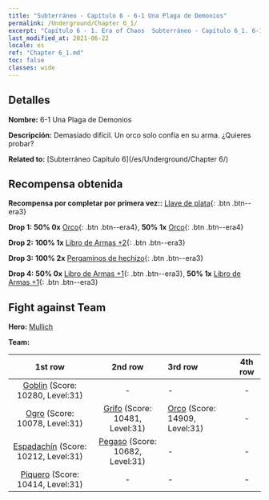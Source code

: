```yaml
---
title: "Subterráneo - Capítulo 6 - 6-1 Una Plaga de Demonios"
permalink: /Underground/Chapter 6_1/
excerpt: "Capítulo 6 - 1. Era of Chaos  Subterráneo - Capítulo 6_1. 6-1 Una Plaga de Demonios"
last_modified_at: 2021-06-22
locale: es
ref: "Chapter 6_1.md"
toc: false
classes: wide
---
```


## Detalles

 **Nombre:** 6-1 Una Plaga de Demonios

 **Descripción:** Demasiado difícil. Un orco solo confía en su arma. ¿Quieres probar?

 **Related to:** [Subterráneo Capítulo 6](/es/Underground/Chapter 6/)

## Recompensa obtenida

 **Recompensa por completar por primera vez::** [Llave de plata](/ItemsES/con_693/){: .btn .btn--era3}

 **Drop 1:** **50% 0x** [Orco](/ItemsES/unt_219/){: .btn .btn--era4}, **50% 1x** [Orco](/ItemsES/unt_219/){: .btn .btn--era4}

 **Drop 2:** **100% 1x** [Libro de Armas +2](/ItemsES/mat_32/){: .btn .btn--era3}

 **Drop 3:** **100% 2x** [Pergaminos de hechizo](/ItemsES/con_694/){: .btn .btn--era3}

 **Drop 4:** **50% 0x** [Libro de Armas +1](/ItemsES/mat_25/){: .btn .btn--era3}, **50% 1x** [Libro de Armas +1](/ItemsES/mat_25/){: .btn .btn--era3}


## Fight against Team
 **Hero:** [Mullich](/es/heroes/Mullich/)

 **Team:**


  | 1st row | 2nd row | 3rd row | 4th row |
  |:----:|:----:|:----|:----:|
  | [Goblin](/es/units/Goblin/) (Score: 10280, Level:31)  | - | - | - |
  | [Ogro](/es/units/Ogre/) (Score: 10078, Level:31)  | [Grifo](/es/units/Griffin/) (Score: 10481, Level:31)  | [Orco](/es/units/Orc/) (Score: 14909, Level:31)  | - |
  | [Espadachín](/es/units/Swordsman/) (Score: 10212, Level:31)  | [Pegaso](/es/units/Pegasus/) (Score: 10682, Level:31)  | - | - |
  | [Piquero](/es/units/Pikeman/) (Score: 10414, Level:31)  | - | - | - |


